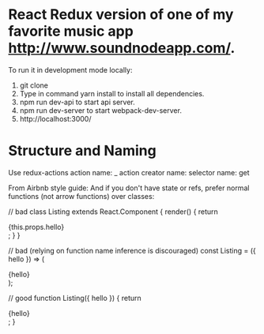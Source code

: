 # React Redux version of one of my favorite music app http://www.soundnodeapp.com/.

To run it in development mode locally:
1. git clone
2. Type in command yarn install to install all dependencies.
3. npm run dev-api to start api server.
4. npm run dev-server to start webpack-dev-server.
5. http://localhost:3000/

# Structure and Naming

Use redux-actions
action name: <NOUN>_<VERB>
action creator name: <Verb><Noun>
selector name: get<Noun>


From Airbnb style guide: 
And if you don't have state or refs, prefer normal functions (not arrow functions) over classes:

// bad
class Listing extends React.Component {
  render() {
    return <div>{this.props.hello}</div>;
  }
}

// bad (relying on function name inference is discouraged)
const Listing = ({ hello }) => (
  <div>{hello}</div>
);

// good
function Listing({ hello }) {
  return <div>{hello}</div>;
}